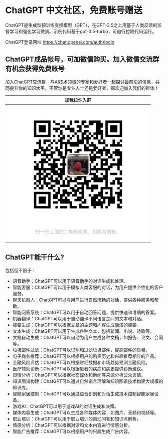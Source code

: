# ChatGPT 中文社区，免费账号赠送

ChatGPT是生成型预训练变换模型（GPT），在GPT-3.5之上用基于人类反馈的监督学习和强化学习微调。示例代码基于gpt-3.5-turbo，可自行拉取代码运行。

ChatGPT登录网址 https://chat.openai.com/auth/login



## ChatGPT成品帐号，可加微信购买。加入微信交流群有机会获得免费账号

加入ChatGPT交流群，与AI技术领域的专家和爱好者一起探讨最前沿的信息，共同提升你的知识水平。不管你是专业人士还是爱好者，都欢迎加入我们的群体！


|                 加我拉你入群                  |
|:--------------------------------------:| 
| <img src="https://raw.githubusercontent.com/aichaty/aichaty-awesome-chatgpt-cn/main/image/p.jpg" width="450"/> |


## ChatGPT能干什么? 

包括但不限于：
* 语音助手：ChatGPT可以用于语音助手的对话生成和处理。
* 智能客服：ChatGPT可以用于模拟人类客服的对话，为用户提供个性化的客户服务。
* 聊天机器人：ChatGPT可以与用户进行自然流畅的对话，提供各种服务和帮助。
* 智能问答系统：ChatGPT可以用于自动回答问题，提供快速和准确的答案。
* 机器翻译：ChatGPT可以用于自动翻译不同语言之间的文本和对话。
* 摘要生成：ChatGPT可以根据文章的主题和内容生成简洁的摘要。
* 文本生成：ChatGPT可以用于生成各种文本，包括新闻、小说、诗歌等。
* 文档自动生成：ChatGPT可以自动为用户生成各种文档，如报告、论文、合同等。
* 垃圾邮件过滤：ChatGPT可以识别和过滤垃圾邮件，提高邮件的质量。
* 电子商务推荐：ChatGPT可以根据用户的购买历史和兴趣推荐相应的产品。
* 金融风险评估：ChatGPT可以根据财经数据和市场趋势预测金融风险。
* 医疗辅助诊断：ChatGPT可以根据患者的病症和病史提供诊断建议。
* 舆情分析：ChatGPT可以根据社交媒体和新闻等来源分析公众舆情。
* 知识图谱构建：ChatGPT可以通过自然语言理解和知识图谱技术构建大规模的知识库。
* 智能家居控制：ChatGPT可以通过语音识别和对话生成技术控制智能家居设备。
* 游戏AI：ChatGPT可以用于游戏AI的对话生成和决策。
* 媒体内容生成：ChatGPT可以生成各种媒体内容，如图片、音频和视频等。
* 职业培训：ChatGPT可以用于职业培训的自动问答和知识点解析。
* 情感分析：ChatGPT可以根据对话和文本内容进行情感分析。
* 智能广告推荐：ChatGPT可以根据用户的兴趣生成广告内容。